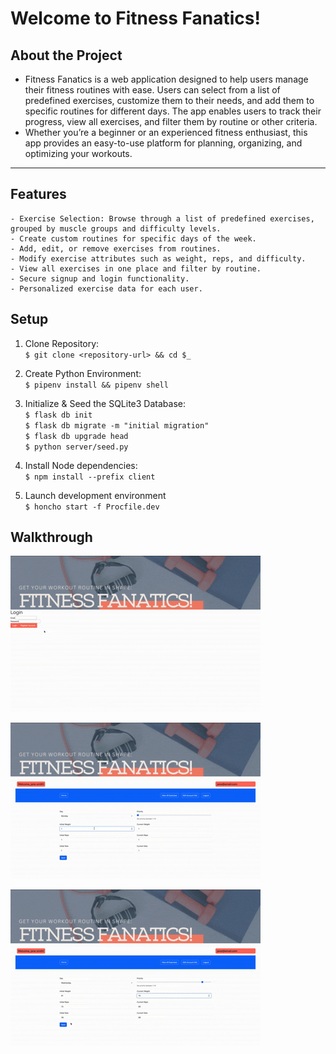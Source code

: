 # Welcome to Fitness Fanatics!

## About the Project

- Fitness Fanatics is a web application designed to help users manage their fitness routines with ease. Users can select from a list of predefined exercises, customize them to their needs, and add them to specific routines for different days. The app enables users to track their progress, view all exercises, and filter them by routine or other criteria.
- Whether you’re a beginner or an experienced fitness enthusiast, this app provides an easy-to-use platform for planning, organizing, and optimizing your workouts.

---

## Features
	- Exercise Selection: Browse through a list of predefined exercises, grouped by muscle groups and difficulty levels.
	- Create custom routines for specific days of the week.
	- Add, edit, or remove exercises from routines.
	- Modify exercise attributes such as weight, reps, and difficulty.
	- View all exercises in one place and filter by routine.
	- Secure signup and login functionality.
	- Personalized exercise data for each user.

## Setup

1. Clone Repository:  
`$ git clone <repository-url> && cd $_`

2. Create Python Environment:  
`$ pipenv install && pipenv shell`

3. Initialize & Seed the SQLite3 Database:  
`$ flask db init`   
`$ flask db migrate -m "initial migration"`  
`$ flask db upgrade head`  
`$ python server/seed.py`

4. Install Node dependencies:  
`$ npm install --prefix client`

5. Launch development environment   
`$ honcho start -f Procfile.dev`


## Walkthrough
![Fitness Fanatics Walkthrough 1](<demo/Fitfanatics video1.gif>)

![Fitness Fanatics Walkthrough 2](<demo/Fitfanatics video2.gif>)

![Fitness Fanatics Walkthrough 3](<demo/Fitfanatics video3.gif>)